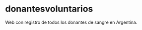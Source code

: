 donantesvoluntarios
===================

Web con registro de todos los donantes de sangre en Argentina.

